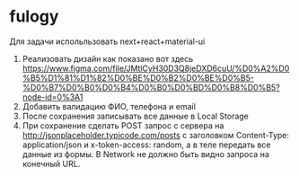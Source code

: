 # fulogy

Для задачи испольльзовать next+react+material-ui
1) Реализовать дизайн как показано вот здесь 
https://www.figma.com/file/JMtlCyH30D3Q8jeDXD6cuU/%D0%A2%D0%B5%D1%81%D1%82%D0%BE%D0%B2%D0%BE%D0%B5-%D0%B7%D0%B0%D0%B4%D0%B0%D0%BD%D0%B8%D0%B5?node-id=0%3A1
2) Добавить валидацию ФИО, телефона и email
3) После сохранения записывать все данные в Local Storage
4) При сохранение сделать POST запрос с сервера на 
http://jsonplaceholder.typicode.com/posts 
c заголовком Content-Type: application/json и x-token-access: random, а в теле передать все данные из формы. 
В Network не должно быть видно запроса на конечный URL.
 